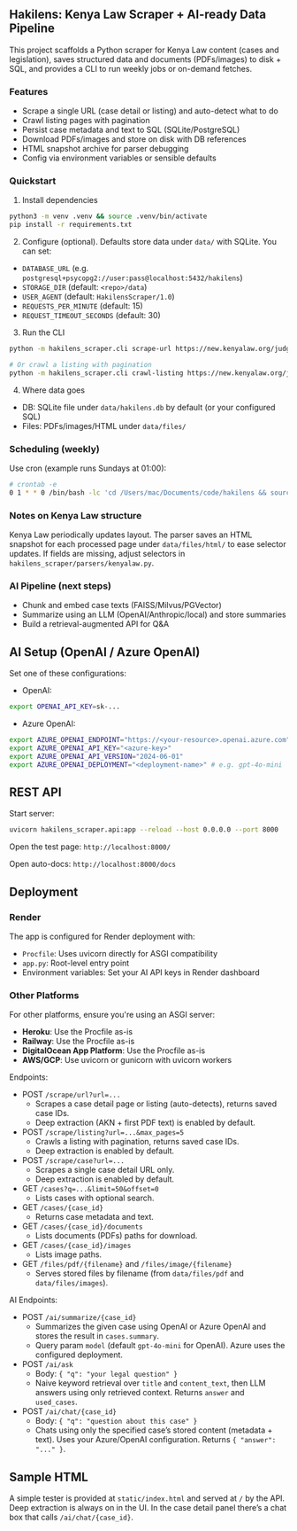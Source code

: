 ## Hakilens: Kenya Law Scraper + AI-ready Data Pipeline

This project scaffolds a Python scraper for Kenya Law content (cases and legislation), saves structured data and documents (PDFs/images) to disk + SQL, and provides a CLI to run weekly jobs or on-demand fetches.

### Features
- Scrape a single URL (case detail or listing) and auto-detect what to do
- Crawl listing pages with pagination
- Persist case metadata and text to SQL (SQLite/PostgreSQL)
- Download PDFs/images and store on disk with DB references
- HTML snapshot archive for parser debugging
- Config via environment variables or sensible defaults

### Quickstart
1) Install dependencies
```bash
python3 -m venv .venv && source .venv/bin/activate
pip install -r requirements.txt
```

2) Configure (optional). Defaults store data under `data/` with SQLite. You can set:
- `DATABASE_URL` (e.g. `postgresql+psycopg2://user:pass@localhost:5432/hakilens`)
- `STORAGE_DIR` (default: `<repo>/data`)
- `USER_AGENT` (default: `HakilensScraper/1.0`)
- `REQUESTS_PER_MINUTE` (default: 15)
- `REQUEST_TIMEOUT_SECONDS` (default: 30)

3) Run the CLI
```bash
python -m hakilens_scraper.cli scrape-url https://new.kenyalaw.org/judgments/

# Or crawl a listing with pagination
python -m hakilens_scraper.cli crawl-listing https://new.kenyalaw.org/judgments/
```

4) Where data goes
- DB: SQLite file under `data/hakilens.db` by default (or your configured SQL)
- Files: PDFs/images/HTML under `data/files/`

### Scheduling (weekly)
Use cron (example runs Sundays at 01:00):
```bash
# crontab -e
0 1 * * 0 /bin/bash -lc 'cd /Users/mac/Documents/code/hakilens && source .venv/bin/activate && REQUESTS_PER_MINUTE=15 python -m hakilens_scraper.cli scheduled-run | cat'
```

### Notes on Kenya Law structure
Kenya Law periodically updates layout. The parser saves an HTML snapshot for each processed page under `data/files/html/` to ease selector updates. If fields are missing, adjust selectors in `hakilens_scraper/parsers/kenyalaw.py`.

### AI Pipeline (next steps)
- Chunk and embed case texts (FAISS/Milvus/PGVector)
- Summarize using an LLM (OpenAI/Anthropic/local) and store summaries
- Build a retrieval-augmented API for Q&A

## AI Setup (OpenAI / Azure OpenAI)

Set one of these configurations:

- OpenAI:
```bash
export OPENAI_API_KEY=sk-...
```

- Azure OpenAI:
```bash
export AZURE_OPENAI_ENDPOINT="https://<your-resource>.openai.azure.com"
export AZURE_OPENAI_API_KEY="<azure-key>"
export AZURE_OPENAI_API_VERSION="2024-06-01"
export AZURE_OPENAI_DEPLOYMENT="<deployment-name>" # e.g. gpt-4o-mini
```

## REST API

Start server:
```bash
uvicorn hakilens_scraper.api:app --reload --host 0.0.0.0 --port 8000
```

Open the test page: `http://localhost:8000/`

Open auto-docs: `http://localhost:8000/docs`

## Deployment

### Render
The app is configured for Render deployment with:
- `Procfile`: Uses uvicorn directly for ASGI compatibility
- `app.py`: Root-level entry point
- Environment variables: Set your AI API keys in Render dashboard

### Other Platforms
For other platforms, ensure you're using an ASGI server:
- **Heroku**: Use the Procfile as-is
- **Railway**: Use the Procfile as-is  
- **DigitalOcean App Platform**: Use the Procfile as-is
- **AWS/GCP**: Use uvicorn or gunicorn with uvicorn workers

Endpoints:
- POST `/scrape/url?url=...`
  - Scrapes a case detail page or listing (auto-detects), returns saved case IDs.
  - Deep extraction (AKN + first PDF text) is enabled by default.
- POST `/scrape/listing?url=...&max_pages=5`
  - Crawls a listing with pagination, returns saved case IDs.
  - Deep extraction is enabled by default.
- POST `/scrape/case?url=...`
  - Scrapes a single case detail URL only.
  - Deep extraction is enabled by default.
- GET `/cases?q=...&limit=50&offset=0`
  - Lists cases with optional search.
- GET `/cases/{case_id}`
  - Returns case metadata and text.
- GET `/cases/{case_id}/documents`
  - Lists documents (PDFs) paths for download.
- GET `/cases/{case_id}/images`
  - Lists image paths.
- GET `/files/pdf/{filename}` and `/files/image/{filename}`
  - Serves stored files by filename (from `data/files/pdf` and `data/files/images`).

AI Endpoints:
- POST `/ai/summarize/{case_id}`
  - Summarizes the given case using OpenAI or Azure OpenAI and stores the result in `cases.summary`.
  - Query param `model` (default `gpt-4o-mini` for OpenAI). Azure uses the configured deployment.
- POST `/ai/ask`
  - Body: `{ "q": "your legal question" }`
  - Naive keyword retrieval over `title` and `content_text`, then LLM answers using only retrieved context. Returns `answer` and `used_cases`.
 - POST `/ai/chat/{case_id}`
   - Body: `{ "q": "question about this case" }`
   - Chats using only the specified case’s stored content (metadata + text). Uses your Azure/OpenAI configuration. Returns `{ "answer": "..." }`.

## Sample HTML
A simple tester is provided at `static/index.html` and served at `/` by the API. Deep extraction is always on in the UI. In the case detail panel there’s a chat box that calls `/ai/chat/{case_id}`.


